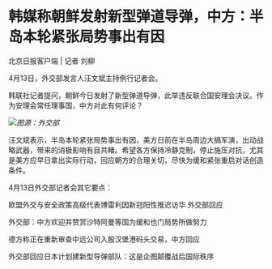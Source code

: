 # 韩媒称朝鲜发射新型弹道导弹，中方：半岛本轮紧张局势事出有因

北京日报客户端 | 记者 刘柳

4月13日，外交部发言人汪文斌主持例行记者会。

韩联社记者提问，朝鲜今日发射了新型弹道导弹，此举违反联合国安理会决议。作为安理会常任理事国，中方对此有何评论？

![](https://inews.gtimg.com/om_bt/ODk2UB9uowqiEuWaaMw3BmLbnleFMoPa6jjmwcw8XSxroAA/1000)_图源：外交部_

汪文斌表示，半岛本轮紧张局势事出有因，美方日前在半岛周边大搞军演，出动战略武器，带来的消极影响有目共睹。希望各方保持冷静克制，停止施压对抗，尤其是美方应早日拿出实际行动，回应朝方的合理关切，尽快为缓和紧张重启对话创造条件。

4月13日外交部记者会其它要点：

欧盟外交与安全政策高级代表博雷利因新冠阳性推迟访华 外交部回应

外交部：中方欢迎并赞赏沙特阿曼等国为缓和也门局势所做努力

德方称正在重新审查中远公司入股汉堡港码头交易，中方回应

外交部回应日本计划建新型导弹部队：这是企图颠覆战后国际秩序

